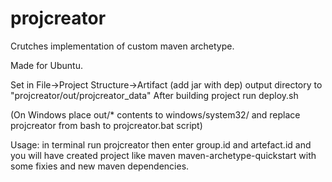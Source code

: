 # projcreator
Crutches implementation of custom maven archetype.

Made for Ubuntu.

Set in File->Project Structure->Artifact (add jar with dep) output directory to "projcreator/out/projcreator_data"
After building project run deploy.sh

(On Windows place out/* contents to windows/system32/
and replace projcreator from bash to projcreator.bat script)

Usage:
in terminal run projcreator then enter group.id and artefact.id
and you will have created project like maven maven-archetype-quickstart with some fixies and new maven dependencies. 